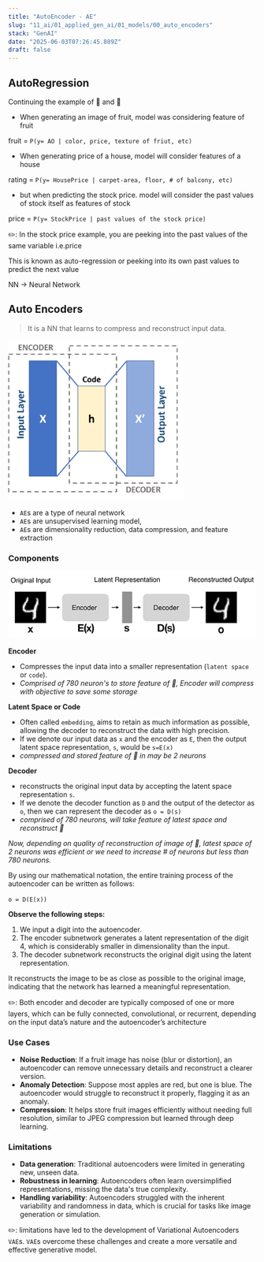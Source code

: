 ```yaml
---
title: "AutoEncoder - AE"
slug: "11_ai/01_applied_gen_ai/01_models/00_auto_encoders"
stack: "GenAI"
date: "2025-06-03T07:26:45.889Z"
draft: false
---
```


## AutoRegression

Continuing the example of 🍎 and 🍊

- When generating an image of fruit, model was considering feature of fruit

fruit = `P(y= AO | color, price, texture of friut, etc)`

- When generating price of a house, model will consider features of a house

rating = `P(y= HousePrice | carpet-area, floor, # of balcony, etc)`

- but when predicting the stock price. model will consider the past values of stock itself as features of stock

price = `P(y= StockPrice | past values of the stock price)`

✏️: In the stock price example, you are peeking into the past values of the same variable i.e.price

This is known as auto-regression or peeking into its own past values to predict the next value

NN -> Neural Network

## **A**uto **E**ncoders

> It is a NN that learns to compress and reconstruct input data.

![AutoEncoder - Architecture](../../../../../src/images/11_ai/01_agen_ai/agi-9.png)

- `AE`s are a type of neural network
- `AE`s are unsupervised learning model,
- `AE`s are dimensionality reduction, data compression, and feature extraction

### Components

![AutoEncoder - example](../../../../../src/images/11_ai/01_agen_ai/agi-9a.png)

**Encoder**

- Compresses the input data into a smaller representation (`latent space` or `code`).
- _Comprised of 780 neuron's to store feature of 🍎, Encoder will compress with objective to save some storage_

**Latent Space or Code**

- Often called `embedding`, aims to retain as much information as possible, allowing the decoder to reconstruct the data with high precision.
- If we denote our input data as `x` and the encoder as `E`, then the output latent space representation, `s`, would be `s=E(x)`
- _compressed and stored feature of 🍎 in may be 2 neurons_

**Decoder**

- reconstructs the original input data by accepting the latent space representation `s`.
- If we denote the decoder function as `D` and the output of the detector as `o`, then we can represent the decoder as `o = D(s)`
- _comprised of 780 neurons, will take feature of latest space and reconstruct 🍎_

_Now, depending on quality of reconstruction of image of 🍎, latest space of 2 neurons was efficient or we need to increase # of neurons but less than 780 neurons._

By using our mathematical notation, the entire training process of the autoencoder can be written as follows:

`o = D(E(x))`

**Observe the following steps:**

1. We input a digit into the autoencoder.
2. The encoder subnetwork generates a latent representation of the digit 4, which is considerably smaller in dimensionality than the input.
3. The decoder subnetwork reconstructs the original digit using the latent representation.

It reconstructs the image to be as close as possible to the original image, indicating that the network has learned a meaningful representation.

✏️: Both encoder and decoder are typically composed of one or more layers, which can be fully connected, convolutional, or recurrent, depending on the input data’s nature and the autoencoder’s architecture

### Use Cases

- **Noise Reduction**: If a fruit image has noise (blur or distortion), an autoencoder can remove unnecessary details and reconstruct a clearer version.
- **Anomaly Detection**: Suppose most apples are red, but one is blue. The autoencoder would struggle to reconstruct it properly, flagging it as an anomaly.
- **Compression**: It helps store fruit images efficiently without needing full resolution, similar to JPEG compression but learned through deep learning.

### Limitations

- **Data generation**: Traditional autoencoders were limited in generating new, unseen data.
- **Robustness in learning**: Autoencoders often learn oversimplified representations, missing the data's true complexity.
- **Handling variability**: Autoencoders struggled with the inherent variability and randomness in data, which is crucial for tasks like image generation or simulation.

✏️: limitations have led to the development of Variational
Autoencoders `VAE`s. `VAE`s overcome these challenges and create a more versatile and effective generative model.
